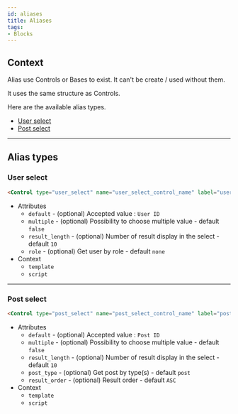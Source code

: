 ```yaml
---
id: aliases
title: Aliases
tags:
- Blocks
---
```

## Context

Alias use Controls or Bases to exist. It can't be create / used without them.

It uses the same structure as Controls.

Here are the available alias types.

- [User select](#user-select)
- [Post select](#post-select)

---

## Alias types

### User select

```html
<Control type="user_select" name="user_select_control_name" label="user select" default="15" />
```

- Attributes
    - `default` - (optional) Accepted value : `User ID`
    - `multiple` - (optional) Possibility to choose multiple value - default `false`
    - `result_length` - (optional) Number of result display in the select - default `10`
    - `role` - (optional) Get user by role - default `none`
- Context
    - `template`
    - `script`

---

### Post select

```html
<Control type="post_select" name="post_select_control_name" label="post select" default="18" />
```

- Attributes
    - `default` - (optional) Accepted value : `Post ID`
    - `multiple` - (optional) Possibility to choose multiple value - default `false`
    - `result_length` - (optional) Number of result display in the select - default `10`
    - `post_type` - (optional) Get post by type(s) - default `post`
    - `result_order` - (optional) Result order - default `ASC`
- Context
    - `template`
    - `script`